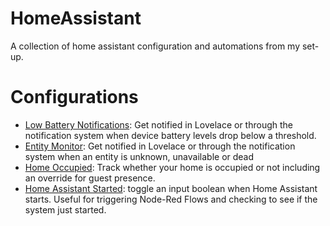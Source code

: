 # HomeAssistant
  A collection of home assistant configuration and automations from my set-up.


  # Configurations
* [Low Battery Notifications](/Battery_Sensor): Get notified in Lovelace or through the notification system when device battery levels drop below a threshold.
* [Entity Monitor](/Entity_Monitor): Get notified in Lovelace or through the notification system when an entity is unknown, unavailable or dead
* [Home Occupied](/HomeOccupied): Track whether your home is occupied or not including an override for guest presence.
* [Home Assistant Started](/HomeAssistant_Start): toggle an input boolean when Home Assistant starts.  Useful for triggering Node-Red Flows and checking to see if the system just started.